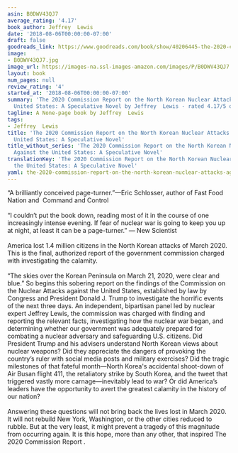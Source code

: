 ```yaml
---
asin: B0DWV43QJ7
average_rating: '4.17'
book_author: Jeffrey  Lewis
date: '2018-08-06T00:00:00-07:00'
draft: false
goodreads_link: https://www.goodreads.com/book/show/40206445-the-2020-commission-report-on-the-north-korean-nuclear-attacks-against-t
image:
- B0DWV43QJ7.jpg
image_url: https://images-na.ssl-images-amazon.com/images/P/B0DWV43QJ7.01._SCLZZZZZZZ.jpg
layout: book
num_pages: null
review_rating: '4'
started_at: '2018-08-06T00:00:00-07:00'
summary: 'The 2020 Commission Report on the North Korean Nuclear Attacks Against the
  United States: A Speculative Novel by Jeffrey  Lewis - rated 4.17/5 on Goodreads'
tagline: A None-page book by Jeffrey  Lewis
tags:
- Jeffrey  Lewis
title: 'The 2020 Commission Report on the North Korean Nuclear Attacks Against the
  United States: A Speculative Novel'
title_without_series: 'The 2020 Commission Report on the North Korean Nuclear Attacks
  Against the United States: A Speculative Novel'
translationKey: 'The 2020 Commission Report on the North Korean Nuclear Attacks Against
  the United States: A Speculative Novel'
yaml: the-2020-commission-report-on-the-north-korean-nuclear-attacks-against-the-united-states-a-speculative-novel
---
```


“A brilliantly conceived page-turner.”—Eric Schlosser, author of Fast Food Nation and  Command and Control<br /><br />“I couldn’t put the book down, reading most of it in the course of one increasingly intense evening. If fear of nuclear war is going to keep you up at night, at least it can be a page-turner.” — New Scientist<br /><br />America lost 1.4 million citizens in the North Korean attacks of March 2020. This is the final, authorized report of the government commission charged with investigating the calamity.<br /><br />“The skies over the Korean Peninsula on March 21, 2020, were clear and blue.” So begins this sobering report on the findings of the Commission on the Nuclear Attacks against the United States, established by law by Congress and President Donald J. Trump to investigate the horrific events of the next three days. An independent, bipartisan panel led by nuclear expert Jeffrey Lewis, the commission was charged with finding and reporting the relevant facts, investigating how the nuclear war began, and determining whether our government was adequately prepared for combating a nuclear adversary and safeguarding U.S. citizens. Did President Trump and his advisers understand North Korean views about nuclear weapons? Did they appreciate the dangers of provoking the country’s ruler with social media posts and military exercises? Did the tragic milestones of that fateful month—North Korea's accidental shoot-down of Air Busan flight 411, the retaliatory strike by South Korea, and the tweet that triggered vastly more carnage—inevitably lead to war? Or did America’s leaders have the opportunity to avert the greatest calamity in the history of our nation?<br /><br />Answering these questions will not bring back the lives lost in March 2020. It will not rebuild New York, Washington, or the other cities reduced to rubble. But at the very least, it might prevent a tragedy of this magnitude from occurring again. It is this hope, more than any other, that inspired The 2020 Commission Report .